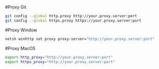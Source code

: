 #Proxy Git
```sh
git config --global http.proxy http://your.proxy.server:port
git config --global https.proxy https://your.proxy.server:port

```

#Proxy Window
```sh
netsh winhttp set proxy proxy-server="http://your.proxy.server:port"

```

#Proxy MacOS
```sh
export http_proxy="http://your.proxy.server:port"
export https_proxy="http://your.proxy.server:port"
```